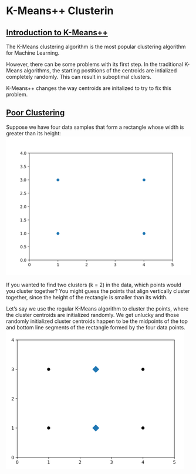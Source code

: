 # K-Means++ Clusterin

## [Introduction to K-Means++](https://www.codecademy.com/courses/machine-learning/lessons/machine-learning-k-means-plus-plus/exercises/introduction)

The K-Means clustering algorithm is the most popular clustering algorithm for Machine Learning.

However, there can be some problems with its first step. 
In the traditional K-Means algorithms, the starting postitions of the centroids are intialized completely randomly.
This can result in suboptimal clusters.

K-Means++ changes the way centroids are initalized to try to fix this problem.

## [Poor Clustering](https://www.codecademy.com/courses/machine-learning/lessons/machine-learning-k-means-plus-plus/exercises/poor-clustering)

Suppose we have four data samples that form a rectangle whose width is greater than its height:
![rectangle](images/no_clusers.webp)

If you wanted to find two clusters (k = 2) in the data, which points would you cluster together?
You might guess the points that align vertically cluster together, since the height of the rectangle is smaller than its width.

Let’s say we use the regular K-Means algorithm to cluster the points, where the cluster centroids are initialized randomly.
We get unlucky and those randomly initialized cluster centroids happen to be the midpoints of the top and bottom line segments of the rectangle formed by the four data points.
![poor clustering](images/poor_cluster.webp)

